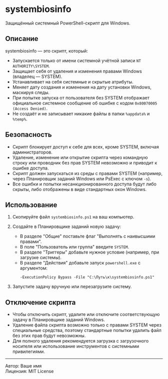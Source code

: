 # systembiosinfo

Защищённый системный PowerShell-скрипт для Windows.

## Описание

systembiosinfo — это скрипт, который:

- Запускается только от имени системной учётной записи `NT AUTHORITY\SYSTEM`.
- Защищает себя от удаления и изменения правами Windows (владелец — SYSTEM).
- Устанавливает на себя системные и скрытые атрибуты.
- Меняет дату создания и изменения на дату установки Windows, маскируя следы.
- При попытке запуска от пользователя без SYSTEM отображает официальное системное сообщение об ошибке с кодом `0x80070005 (Access Denied)`.
- Не создаёт и не записывает никакие файлы в папки `%appdata%` и `%temp%`.

## Безопасность

- Скрипт блокирует доступ к себе для всех, кроме SYSTEM, включая администраторов.
- Удаление, изменение или открытие скрипта через командную строку или проводник без прав SYSTEM невозможно и приводит к ошибке доступа.
- Скрипт должен запускаться из среды с правами SYSTEM (например, через Планировщик заданий Windows или PsExec с ключом `-s`).
- Все ошибки и попытки несанкционированного доступа будут либо скрыты, либо отображены в виде стандартных окон Windows.

## Использование

1. Скопируйте файл `systembiosinfo.ps1` на ваш компьютер.

2. Создайте в Планировщике заданий новую задачу:

   - В разделе "Общие" поставьте флаг "Выполнять с наивысшими правами".
   - В поле "Пользователь или группа" введите `SYSTEM`.
   - В разделе "Триггеры" добавьте нужное условие (например, при загрузке системы).
   - В разделе "Действия" добавьте запуск `powershell.exe` с аргументом:
     ```
     -ExecutionPolicy Bypass -File "C:\Путь\к\systembiosinfo.ps1"
     ```

3. Запустите задачу вручную или перезагрузите систему.

## Отключение скрипта

- Чтобы отключить скрипт, удалите или отключите соответствующую задачу в Планировщике заданий Windows.
- Удаление файла скрипта возможно только с правами SYSTEM через специальные средства, поэтому стандартные попытки удалить файл без этих прав будут невозможны.
- Для полного удаления рекомендуется загрузка с загрузочного носителя или использование инструментов с системными привилегиями.

---

Автор: Ваше имя  
Лицензия: MIT License
